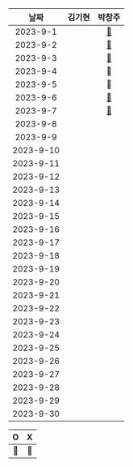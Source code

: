 |    날짜     | 김기현 | 박창주 |
|:---------:|:---:|:---:|
| 2023-9-1  ||[🔵](https://github.com/ds4pae/CodingTest)|
| 2023-9-2  ||[🔵](https://github.com/ds4pae/CodingTest)|
| 2023-9-3  ||[🔵](https://github.com/ds4pae/CodingTest)|
| 2023-9-4  ||🔴| 
| 2023-9-5  ||🔴| 
| 2023-9-6  ||[🔵](https://github.com/ds4pae/CodingTest)|
| 2023-9-7  ||[🔵](https://github.com/ds4pae/CodingTest)|
| 2023-9-8  ||
| 2023-9-9  ||
| 2023-9-10 ||
| 2023-9-11 ||
| 2023-9-12 ||
| 2023-9-13 ||
| 2023-9-14 ||
| 2023-9-15 ||
| 2023-9-16 ||
| 2023-9-17 ||
| 2023-9-18 ||
| 2023-9-19 ||
| 2023-9-20 ||
| 2023-9-21 ||
| 2023-9-22 ||
| 2023-9-23 ||
| 2023-9-24 ||
| 2023-9-25 ||
| 2023-9-26 ||
| 2023-9-27 ||
| 2023-9-28 ||
| 2023-9-29 ||
| 2023-9-30 ||


|     O      | X |
|:-----------:|:----:|
|    🔵    |  🔴  |
